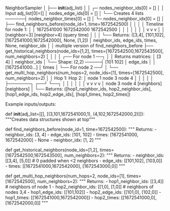 NeighborSampler
│
├── __init__(adj_list)
│   │                         ┌─ nodes_neighbor_ids[0] = []
│   │   Input adj_list[0]=[] │  nodes_edge_ids[0] = []
│   └── Creates 4 lists ──────┤  nodes_neighbor_times[0] = []
│                             └─ nodes_neighbor_idx[0] = []
│
├── find_neighbors_before(node_id=1, time=1672542500)
│   │
│   │   Timeline for node 1:
│   │   1672541000    1672542000    1672542500
│   │        │             │             │
│   │        v             v             v
│   │   [neighbor=3]  [neighbor=4]    (query time)
│   │
│   └── Returns: ([3,4], [101,102], [1672541000,1672542000], None, [1,2])
│       neighbor_ids, edge_ids, times, None, neighbor_idx
│
│    multiple version of find_neighbors_before
├── get_historical_neighbors(node_ids=[1,2], times=[1672542500,1672543500], num_neighbors=2)
│   │
│   │                      ┌── For node 1 ──┐
│   │   Returns matrices:  │ [3 4]          │ neighbor_ids
│   └── Shape: (2,2) ─────┤ [101 102]      │ edge_ids
│                         │ [1672541000...] │ times
│                         └── For node 2 ──┘
│
└── get_multi_hop_neighbors(num_hops=2, node_ids=[1], times=[1672542500], num_neighbors=2)
    │
    │   Hop 1:           Hop 2:
    │   node 1           node 3    node 4
    │      │               │         │
    │      ├───────┐   ┌──┘         └──┐
    │      │       │   │               │
    │      v       v   v               v
    │   node 3  node 4  [neighbors]  [neighbors]
    │
    └── Returns: ([hop1_neighbor_ids, hop2_neighbor_ids], [hop1_edge_ids, hop2_edge_ids], [hop1_times, hop2_times])

Example inputs/outputs:

def __init__(adj_list=[[], [(3,101,1672541000,1), (4,102,1672542000,2)]]):
    """Creates data structures shown at top"""

def find_neighbors_before(node_id=1, time=1672542500):
    """
    Returns:
    - neighbor_ids: [3, 4]
    - edge_ids: [101, 102] 
    - times: [1672541000, 1672542000]
    - None
    - neighbor_idx: [1, 2]
    """

def get_historical_neighbors(node_ids=[1,2], times=[1672542500,1672543500], num_neighbors=2):
    """
    Returns:
    - neighbor_ids: [[3,4], [5,0]]  # 0 padded when <2 neighbors
    - edge_ids: [[101,102], [103,0]]
    - times: [[1672541000,1672542000], [1672543000,0]]
    """

def get_multi_hop_neighbors(num_hops=2, node_ids=[1], times=[1672542500], num_neighbors=2):
    """
    Returns:
    - hop1_neighbor_ids: [[3,4]]  # neighbors of node 1
    - hop2_neighbor_ids: [[1,0], [1,0]]  # neighbors of nodes 3,4
    - hop1_edge_ids: [[101,102]]
    - hop2_edge_ids: [[101,0], [102,0]]
    - hop1_times: [[1672541000,1672542000]]
    - hop2_times: [[1672541000,0], [1672542000,0]]
    """